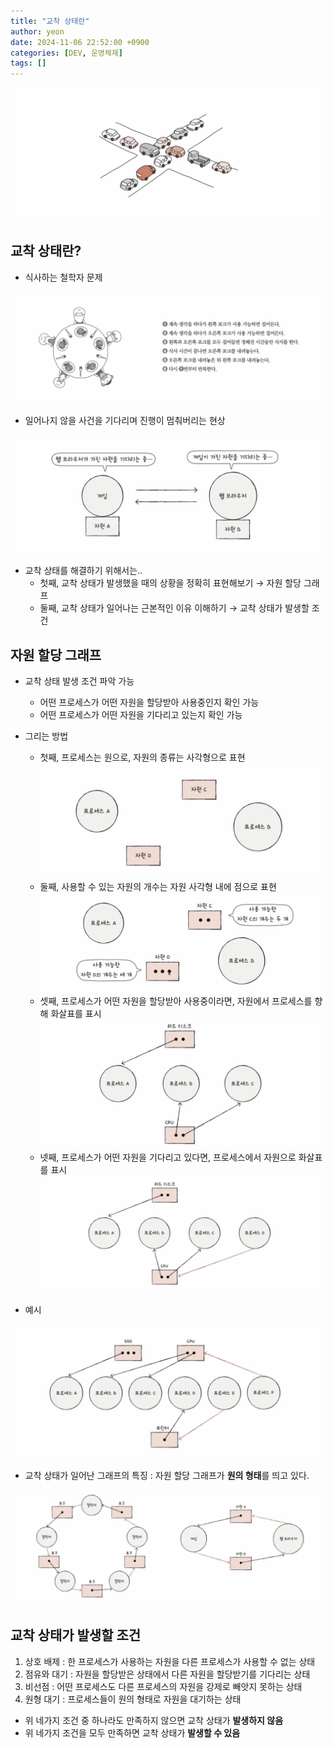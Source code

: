 ```yaml
---
title: "교착 상태란"
author: yeon
date: 2024-11-06 22:52:00 +0900
categories: [DEV, 운영체제]
tags: []
---
```


![alt text](/assets/img/운영체제/교착상태란/image.png)

## 교착 상태란?

- 식사하는 철학자 문제

![alt text](/assets/img/운영체제/교착상태란/image-1.png)

- 일어나지 않을 사건을 기다리며 진행이 멈춰버리는 현상

![alt text](/assets/img/운영체제/교착상태란/image-2.png)

- 교착 상태를 해결하기 위해서는..
    - 첫째, 교착 상태가 발생했을 때의 상황을 정확히 표현해보기 → 자원 할당 그래프
    - 둘째, 교착 상태가 일어나는 근본적인 이유 이해하기 → 교착 상태가 발생할 조건

## 자원 할당 그래프

- 교착 상태 발생 조건 파악 가능
    - 어떤 프로세스가 어떤 자원을 할당받아 사용중인지 확인 가능
    - 어떤 프로세스가 어떤 자원을 기다리고 있는지 확인 가능
- 그리는 방법
    - 첫째, 프로세스는 원으로, 자원의 종류는 사각형으로 표현
    ![alt text](/assets/img/운영체제/교착상태란/image-3.png)
    - 둘째, 사용할 수 있는 자원의 개수는 자원 사각형 내에 점으로 표현
    ![alt text](/assets/img/운영체제/교착상태란/image-4.png)
    - 셋째, 프로세스가 어떤 자원을 할당받아 사용중이라면, 자원에서 프로세스를 향해 화살표를 표시
    ![alt text](/assets/img/운영체제/교착상태란/image-5.png)
    - 넷째, 프로세스가 어떤 자원을 기다리고 있다면, 프로세스에서 자원으로 화살표를 표시
    ![alt text](/assets/img/운영체제/교착상태란/image-6.png)

- 예시

![alt text](/assets/img/운영체제/교착상태란/image-7.png)

- 교착 상태가 일어난 그래프의 특징 : 자원 할당 그래프가 **원의 형태**를 띄고 있다.

![alt text](/assets/img/운영체제/교착상태란/image-8.png)

## 교착 상태가 발생할 조건

1. 상호 배제 : 한 프로세스가 사용하는 자원을 다른 프로세스가 사용할 수 없는 상태
2. 점유와 대기 : 자원을 할당받은 상태에서 다른 자원을 할당받기를 기다리는 상태
3. 비선점 : 어떤 프로세스도 다른 프로세스의 자원을 강제로 빼앗지 못하는 상태
4. 원형 대기 : 프로세스들이 원의 형태로 자원을 대기하는 상태
- 위 네가지 조건 중 하나라도 만족하지 않으면 교착 상태가 **발생하지 않음**
- 위 네가지 조건을 모두 만족하면 교착 상태가 **발생할 수 있음**